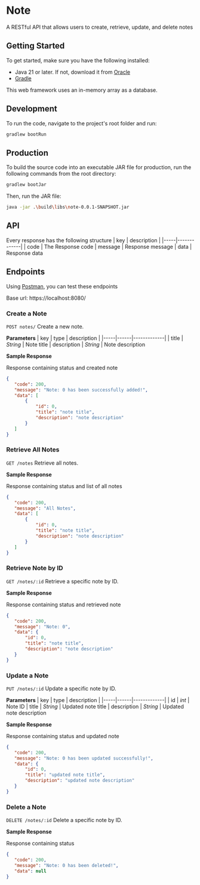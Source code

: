 # Note
 A RESTful API that allows users to create, retrieve, update, and delete notes

## Getting Started
 To get started, make sure you have the following installed:
 - Java 21 or later. If not, download it from [Oracle](https://www.oracle.com/java/technologies/javase/jdk21-archive-downloads.html)
 - [Gradle](https://gradle.org/releases/)

 This web framework uses an in-memory array as a database.

## Development
 To run the code, navigate to the project's root folder and run:
 ```bash
 gradlew bootRun
 ```
 <!--This may take a few minutes as it downloads necessary resources.-->

## Production
 To build the source code into an executable JAR file for production, run the following commands from the root directory:
 ```bash
 gradlew bootJar
 ```
 Then, run the JAR file:
 ```bash
 java -jar .\build\libs\note-0.0.1-SNAPSHOT.jar
 ```

## API
 Every response has the following structure
 | key | description |
 |-----|-------------|
 | code | The Response code
 | message | Response message
 | data | Response data

## Endpoints
 Using [Postman](https://www.postman.com/downloads/), you can test these endpoints
 
 Base url: https://localhost:8080/

 ### Create a Note

 `POST notes/` Create a new note.

 **Parameters**
 | key | type | description |
 |-----|------|-------------|
 | title | *String* | Note title
 | description | *String* | Note description

 **Sample Response**

 Response containing status and created note
 ```json
{
    "code": 200,
    "message": "Note: 0 has been successfully added!",
    "data": [
        {
            "id": 0,
            "title": "note title",
            "description": "note description"
        }
    ]
}
 ```

 ### Retrieve All Notes

 `GET /notes` Retrieve all notes.

  **Sample Response**

  Response containing status and list of all notes
 ```json
{
    "code": 200,
    "message": "All Notes",
    "data": [
        {
            "id": 0,
            "title": "note title",
            "description": "note description"
        }
    ]
}
 ```

 ### Retrieve Note by ID

 `GET /notes/:id` Retrieve a specific note by ID.

 **Sample Response**

 Response containing status and retrieved note
 ```json
{
    "code": 200,
    "message": "Note: 0",
    "data": {
        "id": 0,
        "title": "note title",
        "description": "note description"
    }
}
 ```

 ### Update a Note

 `PUT /notes/:id` Update a specific note by ID.

 **Parameters**
 | key | type | description |
 |-----|------|-------------|
 | id | *int* | Note ID
 | title | *String* | Updated note title
 | description | *String* | Updated note description

 **Sample Response**

 Response containing status and updated note
 ```json
{
    "code": 200,
    "message": "Note: 0 has been updated successfully!",
    "data": {
        "id": 0,
        "title": "updated note title",
        "description": "updated note description"
    }
}
```

  ### Delete a Note

 `DELETE /notes/:id` Delete a specific note by ID.

 **Sample Response**
 
 Response containing status
 ```json
{
    "code": 200,
    "message": "Note: 0 has been deleted!",
    "data": null
}
```
